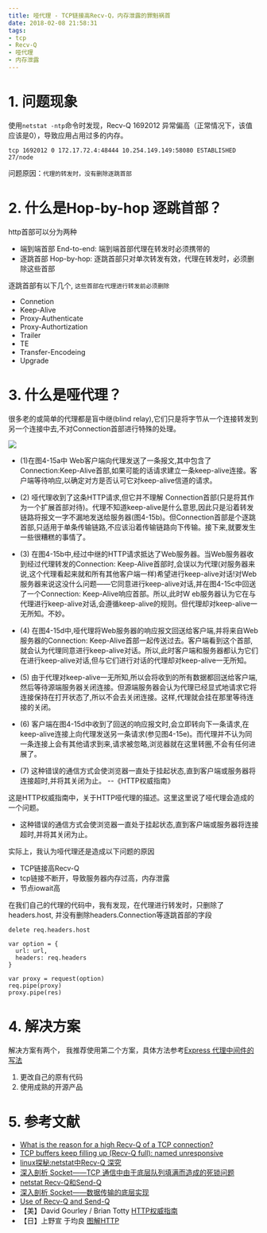 ```yaml
---
title: 哑代理 - TCP链接高Recv-Q，内存泄露的罪魁祸首
date: 2018-02-08 21:58:31
tags:
- tcp
- Recv-Q
- 哑代理
- 内存泄露
---
```


# 1. 问题现象

使用`netstat -ntp`命令时发现，Recv-Q 1692012 异常偏高（正常情况下，该值应该是0），导致应用占用过多的内存。

```
tcp 1692012 0 172.17.72.4:48444 10.254.149.149:58080 ESTABLISHED 27/node
```

问题原因：`代理的转发时，没有删除逐跳首部`

# 2. 什么是Hop-by-hop 逐跳首部？
http首部可以分为两种
- 端到端首部 End-to-end: 端到端首部代理在转发时必须携带的
- 逐跳首部 Hop-by-hop: 逐跳首部只对单次转发有效，代理在转发时，必须删除这些首部

逐跳首部有以下几个, `这些首部在代理进行转发前必须删除`
- Connetion
- Keep-Alive
- Proxy-Authenticate
- Proxy-Authortization
- Trailer
- TE
- Transfer-Encodeing
- Upgrade


# 3. 什么是哑代理？

很多老的或简单的代理都是盲中继(blind relay),它们只是将字节从一个连接转发到另一个连接中去,不对Connection首部进行特殊的处理。

![](https://wdd-images.oss-cn-shanghai.aliyuncs.com/20180222111857_Wi3Sye_Screenshot.jpeg)

- (1)在图4-15a中 Web客户端向代理发送了一条报文,其中包含了Connection:Keep-Alive首部,如果可能的话请求建立一条keep-alive连接。客户端等待响应,以确定对方是否认可它对keep-alive信道的请求。

- (2)  哑代理收到了这条HTTP请求,但它并不理解 Connection首部(只是将其作为一个扩展首部对待)。代理不知道keep-alive是什么意思,因此只是沿着转发链路将报文一字不漏地发送给服务器(图4-15b)。但Connection首部是个逐跳首部,只适用于单条传输链路,不应该沿着传输链路向下传输。接下来,就要发生一些很糟糕的事情了。

- (3)  在图4-15b中,经过中继的HTTP请求抵达了Web服务器。当Web服务器收到经过代理转发的Connection: Keep-Alive首部时,会误以为代理(对服务器来说,这个代理看起来就和所有其他客户端一样)希望进行keep-alive对话!对Web服务器来说这没什么问题——它同意进行keep-alive对话,并在图4-15c中回送了一个Connection: Keep-Alive响应首部。所以,此时W eb服务器认为它在与代理进行keep-alive对话,会遵循keep-alive的规则。但代理却对keep-alive一无所知。不妙。

- (4)  在图4-15d中,哑代理将Web服务器的响应报文回送给客户端,并将来自Web服务器的Connection: Keep-Alive首部一起传送过去。客户端看到这个首部,就会认为代理同意进行keep-alive对话。所以,此时客户端和服务器都认为它们在进行keep-alive对话,但与它们进行对话的代理却对keep-alive一无所知。

- (5)  由于代理对keep-alive一无所知,所以会将收到的所有数据都回送给客户端,然后等待源端服务器关闭连接。但源端服务器会认为代理已经显式地请求它将连接保持在打开状态了,所以不会去关闭连接。这样,代理就会挂在那里等待连接的关闭。

- (6)  客户端在图4-15d中收到了回送的响应报文时,会立即转向下一条请求,在keep-alive连接上向代理发送另一条请求(参见图4-15e)。而代理并不认为同一条连接上会有其他请求到来,请求被忽略,浏览器就在这里转圈,不会有任何进展了。

- (7)  这种错误的通信方式会使浏览器一直处于挂起状态,直到客户端或服务器将连接超时,并将其关闭为止。 --《HTTP权威指南》


这是HTTP权威指南中，关于HTTP哑代理的描述。这里这里说了哑代理会造成的一个问题。
- 这种错误的通信方式会使浏览器一直处于挂起状态,直到客户端或服务器将连接超时,并将其关闭为止。

实际上，我认为哑代理还是造成以下问题的原因
- TCP链接高Recv-Q
- tcp链接不断开，导致服务器内存过高，内存泄露
- 节点iowait高

在我们自己的代理的代码中，我有发现，在代理进行转发时，只删除了headers.host, 并没有删除headers.Connection等逐跳首部的字段

```
delete req.headers.host

var option = {
  url: url,
  headers: req.headers
}

var proxy = request(option)
req.pipe(proxy)
proxy.pipe(res)
```

# 4. 解决方案

解决方案有两个， 我推荐使用第二个方案，具体方法参考[Express 代理中间件的写法](https://wdd.js.org/express-proxy-middleware-demo.html)

1. 更改自己的原有代码
2. 使用成熟的开源产品

# 5. 参考文献
- [What is the reason for a high Recv-Q of a TCP connection?](https://stackoverflow.com/questions/34108513/what-is-the-reason-for-a-high-recv-q-of-a-tcp-connection)
- [TCP buffers keep filling up (Recv-Q full): named unresponsive](https://unix.stackexchange.com/questions/100913/tcp-buffers-keep-filling-up-recv-q-full-named-unresponsive)
- [linux探秘:netstat中Recv-Q 深究](http://blog.51cto.com/191274/1592101)
- [深入剖析 Socket——TCP 通信中由于底层队列填满而造成的死锁问题](http://blog.51cto.com/191274/1592101)
- [netstat Recv-Q和Send-Q](http://blog.csdn.net/sjin_1314/article/details/9853163)
- [深入剖析 Socket——数据传输的底层实现](http://wiki.jikexueyuan.com/project/java-socket/socket-advanced.html)
- [Use of Recv-Q and Send-Q](https://stackoverflow.com/questions/36466744/use-of-recv-q-and-send-q)
- 【美】David Gourley / Brian Totty  [HTTP权威指南](https://book.douban.com/subject/10746113/) 
- 【日】上野宣 于均良 [图解HTTP](https://book.douban.com/subject/25863515/)